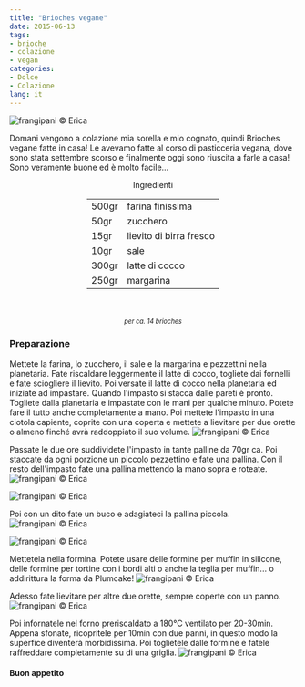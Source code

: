 ```yaml
---
title: "Brioches vegane"
date: 2015-06-13
tags:
- brioche
- colazione
- vegan
categories:
- Dolce
- Colazione
lang: it
---
```

![](header.jpg "frangipani © Erica")

Domani vengono a colazione mia sorella e mio cognato, quindi Brioches vegane fatte in casa! Le avevamo fatte al corso di pasticceria vegana, dove sono stata settembre scorso e finalmente oggi sono riuscita a farle a casa! Sono veramente buone ed è molto facile...


<div id="wrapper" style="text-align: center">
  <div id="yourdiv" style="display: inline-block;">
    <div class="ingredients">
      <div class="ingredients-title">Ingredienti</div>
      <table>
        <tbody>
          <tr>
            <td>500gr</td>
            <td>farina finissima</td>
          </tr>
          <tr>
            <td>50gr</td>
            <td>zucchero</td>
          </tr>
          <tr>
            <td>15gr</td>
            <td>lievito di birra fresco</td>
          </tr>
          <tr>
            <td>10gr</td>
            <td>sale</td>
          </tr>
          <tr>
            <td>300gr</td>
            <td>latte di cocco</td>
          </tr>
          <tr>
            <td>250gr</td>
            <td>margarina</td>
          </tr>
        </tbody>
      </table>
      <br></br>
      <i class="pull-right" style="font-size: 80%;">per ca. 14 brioches</i>
    </div>
  </div>
</div>


<h3>
  <font color="grey">
    <i class="fa fa-cogs"></i>
  </font> Preparazione
</h3>

Mettete la farina, lo zucchero, il sale e la margarina e pezzettini nella planetaria. Fate riscaldare leggermente il latte di cocco, togliete dai fornelli e fate sciogliere il lievito. Poi versate il latte di cocco nella planetaria ed iniziate ad impastare. Quando l'impasto si stacca dalle pareti è pronto. Togliete dalla planetaria e impastate con le mani per qualche minuto. Potete fare il tutto anche completamente a mano. Poi mettete l'impasto in una ciotola capiente, coprite con una coperta e mettete a lievitare per due orette o almeno finché avrà raddoppiato il suo volume.
![](impasto.jpg "frangipani © Erica")

Passate le due ore suddividete l'impasto in tante palline da 70gr ca. Poi staccate da ogni porzione un piccolo pezzettino e fate una pallina. Con il resto dell'impasto fate una pallina mettendo la mano sopra e roteate.
![](pallina1.jpg "frangipani © Erica")

![](pallina2.jpg "frangipani © Erica")

Poi con un dito fate un buco e adagiateci la pallina piccola.
![](buco.jpg "frangipani © Erica")

![](fatta.jpg "frangipani © Erica")

Mettetela nella formina. Potete usare delle formine per muffin in silicone, delle formine per tortine con i bordi alti o anche la teglia per muffin... o addirittura la forma da Plumcake!
![](teglia.jpg "frangipani © Erica")

Adesso fate lievitare per altre due orette, sempre coperte con un panno.
![](lievitate.jpg "frangipani © Erica")

Poi infornatele nel forno preriscaldato a 180°C ventilato per 20-30min. Appena sfonate, ricopritele per 10min con due panni, in questo modo la superfice diventerà morbidissima. Poi toglietele dalle formine e fatele raffreddare completamente su di una griglia.
![](risultato.jpg "frangipani © Erica")

<h4>Buon appetito
  <font color="red">
    <i class="fa fa-smile-o"></i>
  </font>
</h4>
